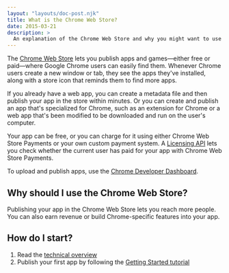 ```yaml
---
layout: "layouts/doc-post.njk"
title: What is the Chrome Web Store?
date: 2015-03-21
description: >
  An explanation of the Chrome Web Store and why you might want to use it.
---
```


The [Chrome Web Store][1] lets you publish apps and games—either free or paid—where Google Chrome
users can easily find them. Whenever Chrome users create a new window or tab, they see the apps
they've installed, along with a store icon that reminds them to find more apps.

If you already have a web app, you can create a metadata file and then publish your app in the store
within minutes. Or you can create and publish an app that's specialized for Chrome, such as an
extension for Chrome or a web app that's been modified to be downloaded and run on the user's
computer.

Your app can be free, or you can charge for it using either Chrome Web Store Payments or your own
custom payment system. A [Licensing API][2] lets you check whether the current user has paid for
your app with Chrome Web Store Payments.

To upload and publish apps, use the [Chrome Developer Dashboard][3].

## Why should I use the Chrome Web Store?

Publishing your app in the Chrome Web Store lets you reach more people. You can also earn revenue or
build Chrome-specific features into your app.

## How do I start?

1.  Read the [technical overview][4]
2.  Publish your first app by following the [Getting Started tutorial][5]

[1]: http://chrome.google.com/webstore
[2]: /webstore/check_for_payment.html
[3]: https://chrome.google.com/webstore/developer/dashboard
[4]: /webstore/overview.html
[5]: /webstore/get_started_simple.html
